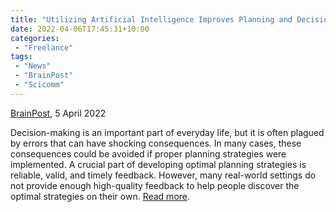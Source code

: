 ```yaml
---
title: "Utilizing Artificial Intelligence Improves Planning and Decision Making"
date: 2022-04-06T17:45:31+10:00
categories:
 - "Freelance"
tags:
 - "News"
 - "BrainPost" 
 - "Scicomm"
---
```


<!--more-->

[BrainPost](https://www.brainpost.co/), 5 April 2022

Decision-making is an important part of everyday life, but it is often plagued by errors that can have shocking consequences. In many cases, these consequences could be avoided if proper planning strategies were implemented. A crucial part of developing optimal planning strategies is reliable, valid, and timely feedback. However, many real-world settings do not provide enough high-quality feedback to help people discover the optimal strategies on their own. [Read more](https://www.brainpost.co/weekly-brainpost/2022/4/5/utilizing-artificial-intelligence-improves-planning-and-decision-making). 